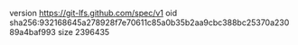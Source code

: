 version https://git-lfs.github.com/spec/v1
oid sha256:932168645a278928f7e70611c85a0b35b2aa9cbc388bc25370a23089a4baf993
size 2396435
